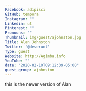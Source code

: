 ```yaml
---
Facebook: adipisci
GitHub: tempora
Instagram: ""
Linkedin: ut
Pinterest: ""
Pronouns: ""
Thumbnail: img/guest/ajohnston.jpg
Title: Alan Johnston
Twitter: '@deserunt'
Type: guest
Website: http://Agimba.info
YouTube: ""
date: "2020-02-10T09:12:39-05:00"
guest_group: ajohnston
---
```

this is the newer version of Alan